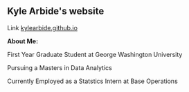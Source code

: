 ## Kyle Arbide's website

Link [kylearbide.github.io](https://kylearbide.github.io)

**About Me:**

First Year Graduate Student at George Washington University

Pursuing a Masters in Data Analytics

Currently Employed as a Statstics Intern at Base Operations
